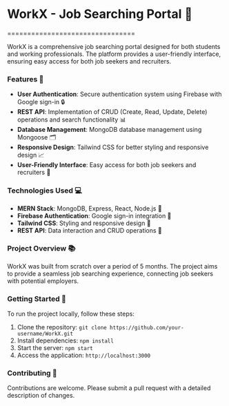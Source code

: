 # WorkX - Job Searching Portal 🚀
================================

WorkX is a comprehensive job searching portal designed for both students and working professionals. The platform provides a user-friendly interface, ensuring easy access for both job seekers and recruiters.

### Features 🎉

* **User Authentication**: Secure authentication system using Firebase with Google sign-in 🔒
* **REST API**: Implementation of CRUD (Create, Read, Update, Delete) operations and search functionality 📊
* **Database Management**: MongoDB database management using Mongoose 🗂️
* **Responsive Design**: Tailwind CSS for better styling and responsive design 📈
* **User-Friendly Interface**: Easy access for both job seekers and recruiters 👥

### Technologies Used 💻

* **MERN Stack**: MongoDB, Express, React, Node.js 🤖
* **Firebase Authentication**: Google sign-in integration 🔑
* **Tailwind CSS**: Styling and responsive design 🎨
* **REST API**: Data interaction and CRUD operations 📝

### Project Overview 📚

WorkX was built from scratch over a period of 5 months. The project aims to provide a seamless job searching experience, connecting job seekers with potential employers.

### Getting Started 🚀

To run the project locally, follow these steps:

1. Clone the repository: `git clone https://github.com/your-username/WorkX.git`
2. Install dependencies: `npm install`
3. Start the server: `npm start`
4. Access the application: `http://localhost:3000`

### Contributing 🤝

Contributions are welcome. Please submit a pull request with a detailed description of changes.
